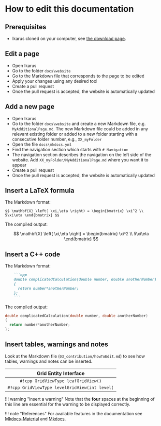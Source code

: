 # How to edit this documentation

## Prerequisites

- Ikarus cloned on your computer,
  see [the download page](../download.md).

## Edit a page

- Open Ikarus
- Go to the folder `docs\website`
- Go to the Markdown file that corresponds to the page to be edited
- Apply your changes using any desired tool
- Create a pull request
- Once the pull request is accepted, the website is automatically updated

## Add a new page

- Open Ikarus
- Go to the folder `docs\website` and create a new Markdown file,
  e.g. `MyAdditionalPage.md`. The new Markdown file could be added in any relevant existing folder or added to a new folder starting
  with a consecutive folder number, e.g., `XX_myFolder`
- Open the file `docs\mkdocs.yml`
- Find the navigation section which starts with `# Navigation`
- The navigation section describes the navigation on the left side of the
website. Add `XX_myFolder/MyAdditionalPage.md` where you want it to appear
- Create a pull request
- Once the pull request is accepted, the website is automatically updated

## Insert a LaTeX formula

The Markdown format:

`$$ \mathbf{X} \left( \xi,\eta \right) = \begin{bmatrix} \xi^2 \\ 5\xi\eta \end{bmatrix} $$`

The compiled output:

$$ \mathbf{X} \left( \xi,\eta \right) = \begin{bmatrix} \xi^2 \\ 5\xi\eta \end{bmatrix} $$

## Insert a C++ code

The Markdown format:

```md
    ```cpp
    double complicatedCalculation(double number, double anotherNumber)
    {
      return number*anotherNumber;
    };
    ```
```

The compiled output:

```cpp
double complicatedCalculation(double number, double anotherNumber)
{
  return number*anotherNumber;
};
```

## Insert tables, warnings and notes

Look at the Markdown file (`03_contribution/howToEdit.md`) to see how tables, warnings and notes can be inserted.

|          Grid Entity Interface                   |
|:------------------------------------------------:|
|       `#!cpp GridViewType leafGridView()`        |
|  `#!cpp GridViewType levelGridView(int level)`   |

!!! warning "Insert a warning"
    Note that the **four** spaces at the beginning of this line are essential for the warning to be displayed
    correctly.

!!! note "References"
    For available features in the documentation see [Mkdocs-Material](https://squidfunk.github.io/mkdocs-material/) and [Mkdocs](https://www.mkdocs.org/user-guide/).

